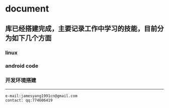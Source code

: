 # document

## 库已经搭建完成，主要记录工作中学习的技能，目前分为如下几个方面
### linux
### android code
### 开发环境搭建


---
```
e-mail:jamesyang1991cn@gmail.com
contact: qq:774606419
```
